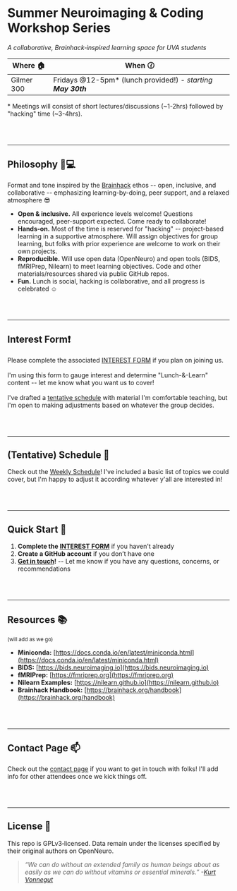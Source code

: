# Summer Neuroimaging & Coding Workshop Series

*A collaborative, Brainhack‑inspired learning space for UVA students*

<!-- raw HTML below -->
<table>
  <thead>
    <tr>
      <th>Where 🏠</th>
      <th>When 🕜</th>
    </tr>
  </thead>
  <tbody>
    <tr>
      <td class="my_nowrap";>Gilmer 300</td>
      <td class="my_nowrap">Fridays @12-5pm* (lunch provided!) - <i>starting <b>May 30th</b></i></li></td>
    </tr>
  </tbody>
</table>

\* Meetings will consist of short lectures/discussions (\~1-2hrs) followed by "hacking" time (\~3-4hrs).

<br><br>

---
## Philosophy 🧠💻

Format and tone inspired by the [Brainhack](https://brainhack.org/about.html) ethos -- open, inclusive, and collaborative -- emphasizing learning-by-doing, peer support, and a relaxed atmosphere 😎

* **Open & inclusive.** All experience levels welcome! Questions encouraged, peer-support expected. Come ready to collaborate! <br>
* **Hands‑on.** Most of the time is reserved for "hacking" -- project-based learning in a supportive atmosphere. Will assign objectives for group learning, but folks with prior experience are welcome to work on their own projects. <br>
* **Reproducible.** Will use open data (OpenNeuro) and open tools (BIDS, fMRIPrep, Nilearn) to meet learning objectives. Code and other materials/resources shared via public GitHub repos. <br>
* **Fun.** Lunch is social, hacking is collaborative, and all progress is celebrated ☺️

<br><br>

---
## Interest Form❗

Please complete the associated [INTEREST FORM](https://docs.google.com/forms/d/e/1FAIpQLSfvPhS4zap0IQcJPFgHGkHC3FtQ1hPoZa68psjaY3ugceDI2A/viewform?usp=sharing) if you plan on joining us.
<br><br>
I'm using this form to gauge interest and determine "Lunch-&-Learn" content -- let me know what you want us to cover! 
<br><br>
I've drafted a [tentative schedule](./schedule.md) with material I'm comfortable teaching, but I'm open to making adjustments based on whatever the group decides.

<br><br>

---
## (Tentative) Schedule 📅

Check out the [Weekly Schedule](./schedule.md)! I've included a basic list of topics we could cover, but I'm happy to adjust it according whatever y'all are interested in!

<br><br>

---
## Quick Start 🚀

1. **Complete the [INTEREST FORM](https://docs.google.com/forms/d/e/1FAIpQLSfvPhS4zap0IQcJPFgHGkHC3FtQ1hPoZa68psjaY3ugceDI2A/viewform?usp=sharing)** if you haven't already
3. **Create a GitHub account** if you don’t have one
4. **[Get in touch](./contact.md)!** -- Let me know if you have any questions, concerns, or recommendations

<br><br>

---
## Resources 📚
<sub>(will add as we go)<sub>
* **Miniconda:** [https://docs.conda.io/en/latest/miniconda.html](https://docs.conda.io/en/latest/miniconda.html)
* **BIDS:** [https://bids.neuroimaging.io](https://bids.neuroimaging.io)
* **fMRIPrep:** [https://fmriprep.org](https://fmriprep.org)
* **Nilearn Examples:** [https://nilearn.github.io](https://nilearn.github.io)
* **Brainhack Handbook:** [https://brainhack.org/handbook](https://brainhack.org/handbook)

<br><br>

---
## Contact Page 📫

Check out the [contact page](./contact.md) if you want to get in touch with folks! I'll add info for other attendees once we kick things off.

<br><br>

---
## License 📝

This repo is GPLv3‑licensed. Data remain under the licenses specified by their original authors on OpenNeuro.

> *“We can do without an extended family as human beings about as easily as we can do without vitamins or essential minerals.” -[Kurt Vonnegut](https://www.npr.org/transcripts/5165342)*
